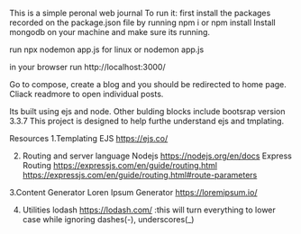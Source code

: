 This is a simple peronal web journal
To run it:
first install the packages recorded on the package.json file by running npm i or npm install
Install mongodb on your machine and make sure its running.

run
npx nodemon app.js for linux
or 
nodemon app.js

in your browser run
http://localhost:3000/

Go to compose, create a blog and you should be redirected to home page.
Cliack readmore to open individual posts.



Its built using ejs and node.
Other bulding blocks include bootsrap version 3.3.7
This project is designed to help furthe understand ejs and tmplating. 


Resources
1.Templating
EJS <https://ejs.co/>

2. Routing and server language
Nodejs <https://nodejs.org/en/docs>
Express Routing
<https://expressjs.com/en/guide/routing.html>
<https://expressjs.com/en/guide/routing.html#route-parameters>

3.Content Generator
Loren Ipsum Generator <https://loremipsum.io/>

4. Utilities
lodash <https://lodash.com/> :this will turn everything to lower case while ignoring dashes(-), underscores(_)
